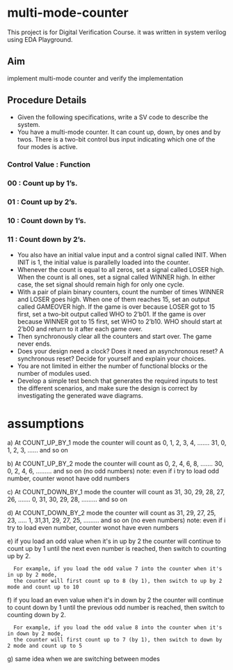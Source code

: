 # multi-mode-counter
This project is for Digital Verification Course. it was written in system verilog using EDA Playground.
## Aim
implement multi-mode counter and verify the implementation
## Procedure Details
- Given the following specifications, write a SV code to describe the system.
- You have a multi-mode counter. It can count up, down, by ones and by twos. There is
a two-bit control bus input indicating which one of the four modes is active.

###  Control Value   :     Function
###    00            :     Count up by 1’s.
###    01            :     Count up by 2’s.
###    10            :     Count down by 1’s.
###    11            :     Count down by 2’s.

- You also have an initial value input and a control signal called INIT. When INIT is 1,
the initial value is parallelly loaded into the counter.
- Whenever the count is equal to all zeros, set a signal called LOSER high. When the
count is all ones, set a signal called WINNER high. In either case, the set signal
should remain high for only one cycle.
- With a pair of plain binary counters, count the number of times WINNER and LOSER
goes high. When one of them reaches 15, set an output called GAMEOVER high. If
the game is over because LOSER got to 15 first, set a two-bit output called WHO to
2’b01. If the game is over because WINNER got to 15 first, set WHO to 2’b10. WHO
should start at 2’b00 and return to it after each game over.
- Then synchronously clear all the counters and start over. The game never ends.
- Does your design need a clock? Does it need an asynchronous reset? A synchronous
reset? Decide for yourself and explain your choices.
- You are not limited in either the number of functional blocks or the number of
modules used.
- Develop a simple test bench that generates the required inputs to test the different
scenarios, and make sure the design is correct by investigating the generated wave
diagrams.

# assumptions

a) At COUNT_UP_BY_1 mode the counter will count as 
0, 1, 2, 3, 4, ....... 31, 0, 1, 2, 3, ...... and so on
          
b) At COUNT_UP_BY_2 mode the counter will count as 
0, 2, 4, 6, 8, ....... 30, 0, 2, 4, 6, ......... and so on   (no odd numbers)
note: even if i try to load odd number, counter wonot have odd numbers

c) At COUNT_DOWN_BY_1 mode the counter will count as 
31, 30, 29, 28, 27, 26, ....... 0, 31, 30, 29, 28, ......... and so on

d) At COUNT_DOWN_BY_2 mode the counter will count as 
31, 29, 27, 25, 23, ..... 1, 31,31, 29, 27, 25, ......... and so on  (no even numbers)
note: even if i try to load even number, counter wonot have even numbers

e)    if you load an odd value when it's in up by 2 
      the counter will continue to count up by 1 until the next even number is reached, 
      then switch to counting up by 2.
          
      For example, if you load the odd value 7 into the counter when it's in up by 2 mode,
      the counter will first count up to 8 (by 1), then switch to up by 2 mode and count up to 10      
        
f)    if you load an even value when it's in down by 2 
      the counter will continue to count down by 1 until the previous odd number is reached, 
      then switch to counting down by 2.
          
      For example, if you load the odd value 8 into the counter when it's in down by 2 mode,
      the counter will first count up to 7 (by 1), then switch to down by 2 mode and count up to 5
      
g)    same idea when we are switching between modes
